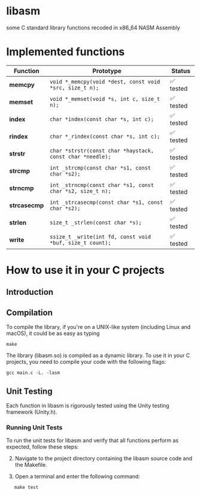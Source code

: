 # libasm
some C standard library functions recoded in x86_64 NASM Assembly

# Implemented functions
| Function | Prototype | Status
|       ---       |       ---       |      ---       |
| **memcpy** | `void *_memcpy(void *dest, const void *src, size_t n);` |✅ tested |
| **memset** | `void *_memset(void *s, int c, size_t n);` |✅ tested |
| **index** | `char *index(const char *s, int c);` |✅ tested |
| **rindex** | `char *_rindex(const char *s, int c);` |✅ tested |
| **strstr** | `char *strstr(const char *haystack, const char *needle);` |✅ tested |
| **strcmp** | `int _strcmp(const char *s1, const char *s2);` |✅ tested |
| **strncmp** | `int _strncmp(const char *s1, const char *s2, size_t n);` |✅ tested |
| **strcasecmp** | `int _strcasecmp(const char *s1, const char *s2);` |✅ tested |
| **strlen** | `size_t _strlen(const char *s);` |✅ tested |
| **write** | `ssize_t _write(int fd, const void *buf, size_t count);` |✅ tested |


# How to use it in your C projects

## Introduction

## Compilation
To compile the library, if you're on a UNIX-like system (including Linux and macOS), it could be as easy as typing

```
make
```

The library (libasm.so) is compiled as a dynamic library. To use it in your C projects, you need to compile your code with the following flags:

```
gcc main.c -L. -lasm
```

## Unit Testing

Each function in libasm is rigorously tested using the Unity testing framework (Unity.h).

### Running Unit Tests

To run the unit tests for libasm and verify that all functions perform as expected, follow these steps:

2. Navigate to the project directory containing the libasm source code and the Makefile.

3. Open a terminal and enter the following command:

```
   make test
```
